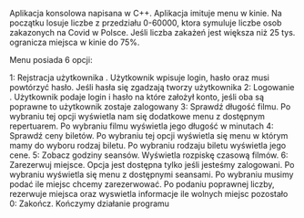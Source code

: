 Aplikacja konsolowa napisana w C++. Aplikacja imituje menu w kinie. 
Na początku losuje liczbe z przedziału 0-60000, ktora symuluje liczbe osob zakazonych na Covid w Polsce.
Jeśli liczba zakażeń jest większa niż 25 tys. ogranicza miejsca w kinie do 75%.

Menu posiada 6 opcji:

1: Rejstracja użytkownika . Użytkownik wpisuje login, hasło oraz musi powtórzyć hasło. Jeśli hasła się zgadzają tworzy użytkownika
2: Logowanie . Użytkownik podaje login i hasło na które założył konto, jeśli oba są poprawne to użytkownik zostaje zalogowany
3: Sprawdź długość filmu. Po wybraniu tej opcji wyświetla nam się dodatkowe menu z dostępnym repertuarem. Po wybraniu filmu wyświetla jego długość w minutach
4: Sprawdź ceny biletów. Po wybraniu tej opcji wyświetla się menu w którym mamy do wyboru rodzaj biletu. Po wybraniu rodzaju biletu wyświetla jego cene.
5: Zobacz godziny seansów. Wyświetla rozpiskę czasową filmów.
6: Zarezerwuj miejsce. Opcja jest dostępna tylko jeśli jesteśmy zalogowani. Po wybraniu wyświetla się menu z dostępnymi seansami. Po wybraniu musimy podać ile 
miejsc chcemy zarezerwować. Po podaniu poprawnej liczby, rezerwuje miejsca oraz wyswietla informacje ile wolnych miejsc pozostało
0: Zakończ. Kończymy działanie programu

